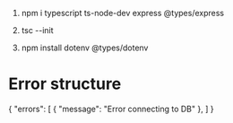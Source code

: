 1. npm i typescript ts-node-dev express @types/express

2. tsc --init

3. npm install dotenv @types/dotenv


Error structure
=================
{
    "errors": [
        {
            "message": "Error connecting to DB"
        },
    ]
}


